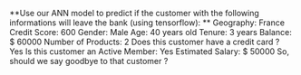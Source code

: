 **Use our ANN model to predict if the customer with the following informations will leave the bank (using tensorflow): 
**
Geography: France
Credit Score: 600
Gender: Male
Age: 40 years old
Tenure: 3 years
Balance: \$ 60000
Number of Products: 2
Does this customer have a credit card ? Yes
Is this customer an Active Member: Yes
Estimated Salary: \$ 50000
So, should we say goodbye to that customer ?
